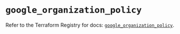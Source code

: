 # `google_organization_policy`

Refer to the Terraform Registry for docs: [`google_organization_policy`](https://registry.terraform.io/providers/hashicorp/google-beta/6.31.0/docs/resources/google_organization_policy).
